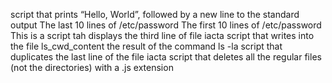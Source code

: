 script that prints “Hello, World”, followed by a new line to the standard output
The last 10 lines of /etc/password
The first 10 lines of /etc/password
This is a script tah displays the third line of file iacta
script that writes into the file ls_cwd_content the result of the command ls -la
script that duplicates the last line of the file iacta
script that deletes all the regular files (not the directories) with a .js extension
